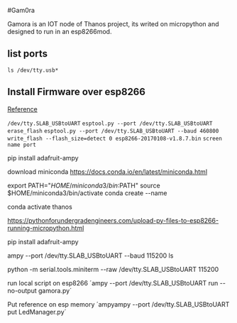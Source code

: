 #Gam0ra

Gamora is an IOT node of Thanos project, its writed on micropython and designed to run in an esp8266mod.

## list ports

`ls /dev/tty.usb*`

## Install Firmware over esp8266

[Reference](http://docs.micropython.org/en/latest/esp8266/tutorial/intro.html#deploying-the-firmware)

`/dev/tty.SLAB_USBtoUART`
`esptool.py --port /dev/tty.SLAB_USBtoUART erase_flash`
`esptool.py --port /dev/tty.SLAB_USBtoUART --baud 460800 write_flash --flash_size=detect 0 esp8266-20170108-v1.8.7.bin`
`screen name port`

pip install adafruit-ampy

download miniconda
https://docs.conda.io/en/latest/miniconda.html

export PATH="$HOME/miniconda3/bin:$PATH"
source $HOME/miniconda3/bin/activate
conda create --name

conda activate thanos

https://pythonforundergradengineers.com/upload-py-files-to-esp8266-running-micropython.html

pip install adafruit-ampy

ampy --port /dev/tty.SLAB_USBtoUART --baud 115200 ls

python -m serial.tools.miniterm --raw /dev/tty.SLAB_USBtoUART 115200

run local script on esp8266
´ampy --port /dev/tty.SLAB_USBtoUART run --no-output gamora.py´

Put reference on esp memory
´ampyampy --port /dev/tty.SLAB_USBtoUART put LedManager.py´
